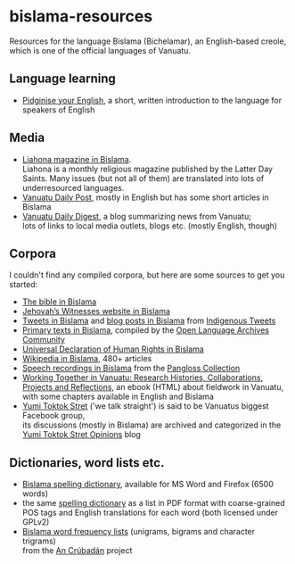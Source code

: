 # bislama-resources

Resources for the language Bislama (Bichelamar), an English-based creole,
which is one of the official languages of Vanuatu.

## Language learning

* [Pidginise your English](http://www.pentecostisland.net/languages/bislama/guide.htm), a short, written introduction
to the language for speakers of English

## Media

* [Liahona magazine in Bislama](https://www.lds.org/liahona/2014?lang=bis).  
  Liahona is a monthly religious magazine published by the Latter Day Saints. Many issues (but not all of them)
  are translated into lots of underresourced languages.
* [Vanuatu Daily Post](http://www.dailypost.vu/), mostly in English but has some short articles in Bislama
* [Vanuatu Daily Digest](https://vanuatudaily.wordpress.com/), a blog summarizing news from Vanuatu;  
  lots of links to local media outlets, blogs etc. (mostly English, though)


## Corpora

I couldn't find any compiled corpora, but here are some sources to get you started:

* [The bible in Bislama](http://www.bible.is/BISBSP/Matt/1)
* [Jehovah’s Witnesses website in Bislama](http://www.jw.org/bi)
* [Tweets in Bislama](http://indigenoustweets.com/bi/) and [blog posts in Bislama](http://indigenoustweets.com/blogs/bi/) from [Indigenous Tweets](http://indigenoustweets.com/)
* [Primary texts in Bislama](http://www.language-archives.org/language/bis), compiled by the [Open Language Archives Community](http://www.language-archives.org)
* [Universal Declaration of Human Rights in Bislama](http://www.ohchr.org/EN/UDHR/Pages/Language.aspx?LangID=bcy)
* [Wikipedia in Bislama](http://bi.wikipedia.org/wiki/Wikipedia), 480+ articles
* [Speech recordings in Bislama](http://lacito.vjf.cnrs.fr/pangloss/tools/list_rsc_en.php?lg=Bislama&aff=bislama) from the [Pangloss Collection](http://lacito.vjf.cnrs.fr/pangloss/index_en.htm)
* [Working Together in Vanuatu: Research Histories, Collaborations, Projects and Reflections](http://press.anu.edu.au/apps/bookworm/view/Working+Together+in+Vanuatu%3A+Research+Histories%2C+Collaborations%2C+Projects+and+Reflections/7241/Text/upfront.html), an ebook (HTML) about fieldwork in Vanuatu, with some chapters available in English and Bislama
* [Yumi Toktok Stret](https://www.facebook.com/pages/Yumi-Toktok-Stret/499289030134214) ('we talk straight') is said to be Vanuatus biggest Facebook group,  
  its discussions (mostly in Bislama) are archived and categorized in the [Yumi Toktok Stret Opinions](https://yumitoktokstret.wordpress.com/) blog


## Dictionaries, word lists etc.

* [Bislama spelling dictionary](http://www.bislama.org/bislama-dictionary), available for MS Word and Firefox (6500 words)
* the same [spelling dictionary](http://www.bislama.org/images/dictionary/BislamaSpellingDictionary-v1.1.pdf) as a list   in PDF format with coarse-grained POS tags and English translations for each word (both licensed under GPLv2)
* [Bislama word frequency lists](http://crubadan.org/ws/bi.html) (unigrams, bigrams and character trigrams)  
  from the [An Crúbadán](http://crubadan.org/index.html) project
